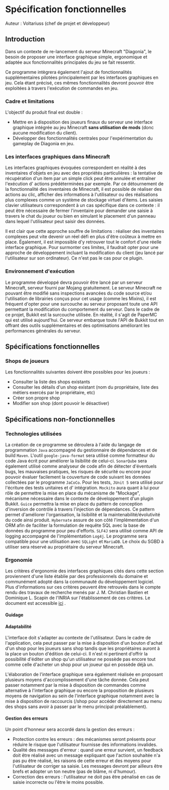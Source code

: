 # Spécification fonctionnelles

Auteur : Voltariuss (chef de projet et développeur)

## Introduction

Dans un contexte de re-lancement du serveur Minecraft "Diagonia", le besoin de proposer une interface graphique simple,
ergonomique et adaptée aux fonctionnalités principales du jeu se fait ressentir.

Ce programme intègrera également l'ajout de fonctionnalités supplémentaires pilotées principalement par les interfaces
graphiques en jeu. Cela étant précisé, ces mêmes fonctionnalités devront pouvoir être exploitées à travers l'exécution
de commandes en jeu.

### Cadre et limitations

L'objectif du produit final est double :

* Mettre en à disposition des joueurs finaux du serveur une interface graphique intégrée au jeu Minecraft **sans
  utilisation de mods** (donc aucune modification du client).
* Développer des fonctionnalités centrales pour l'expérimentation du gameplay de Diagonia en jeu.

### Les interfaces graphiques dans Minecraft

Les interfaces graphiques évoquées correspondent en réalité à des inventaires d'objets en jeu avec des propriétés
particulières : la tentative de récupération d'un item par un simple click peut être annulée et entraîner l'exécution d'
actions prédéterminées par exemple. Par ce détournement de la fonctionnalité des inventaires de Minecraft, il est
possible de réaliser des actions au clic, afficher des informations à l'utilisateur ou des réalisations plus complexes
comme un système de stockage virtuel d'items. Les saisies clavier utilisateurs correspondent à un cas spécifique dans ce
contexte : il peut être nécessaire de fermer l'inventaire pour demander une saisie à travers le chat du joueur ou bien
en simulant le placement d'un panneau dans lequel l'utilisateur peut saisir des données.

Il est clair que cette approche souffre de limitations : réaliser des inventaires complexes peut vite devenir un réel
défi en plus d'être coûteux à mettre en place. Également, il est impossible d'y retrouver tout le confort d'une réelle
interface graphique. Pour surmonter ces limites, il faudrait opter pour une approche de développement incluant la
modification du client (jeu lancé par l'utilisateur sur son ordinateur). Ce n'est pas le cas pour ce plugin.

### Environnement d'exécution

Le programme développé devra pouvoir être lancé par un serveur Minecraft, serveur fourni par Mojang gratuitement. Le
serveur Minecraft ne pouvant être modifié sans inspections avancées du code source et/ou l'utilisation de librairies
conçus pour cet usage (comme les Mixins), il est fréquent d'opter pour une surcouche au serveur proposant toute une API
permettant la modification du comportement du serveur. Dans le cadre de ce projet, Bukkit est la surcouche utilisée. En
réalité, il s'agit de PaperMC qui est utilisé aujourd'hui. Ce serveur embarque toute l'API de Bukkit tout en offrant des
outils supplémentaires et des optimisations améliorant les performances générales du serveur.

## Spécifications fonctionnelles

### Shops de joueurs

Les fonctionnalités suivantes doivent être possibles pour les joueurs :

* Consulter la liste des shops existants
* Consulter les détails d'un shop existant (nom du propriétaire, liste des métiers exercés par le propriétaire, etc)
* Créer son propre shop
* Modifier son shop (dont pouvoir le désactiver)

## Spécifications non-fonctionnelles

### Technologies utilisées

La création de ce programme se déroulera à l'aide du langage de programmation `Java` accompagné du gestionnaire de
dépendances et de build `Maven`. L'outil `google-java-format` sera utilisé comme formatteur du code Java écrit pour
améliorer la lisibilité de celui-ci.
`SonarQube` sera également utilisé comme analyseur de code afin de détecter d'éventuels bugs, les mauvaises pratiques,
les risques de sécurité ou encore pour pouvoir évaluer facilement la couverture de code suivant les données collectées
par le programme `JaCoCo`. Pour les tests, `JUnit 5` sera utilisé pour l'écriture des tests unitaires et d'
intégration. `Mockito` aura quant à lui pour rôle de permettre la mise en place du mécanisme de "Mockage", mécanisme
nécessaire dans le contexte de développement d'un plugin Bukkit.
`Guice` permettra la mise en place du pattern de conception d'inversion de contrôle à travers l'injection de
dépendances. Ce pattern permet d'améliorer l'organisation, la lisibilité et la maintenabilité/évolutivité du code ainsi
produit.
`Hybernate` assure de son côté l'implémentation d'un ORM afin de faciliter la formulation de requête SQL avec la base de
données du programme pour peu d'efforts.
`SLF4J` sera utilisé comme API de logging accompagné de l'implémentation `Log4j`. Le programme sera compatible pour une
utilisation avec `SQLight` et `MariaDB`. Le choix du SGBD à utiliser sera réservé au propriétaire du serveur Minecraft.

### Ergonomie

Les critères d'ergonomie des interfaces graphiques cités dans cette section proviennent d'une liste établie par des
professionnels du domaine et communément adopté dans la communauté du développement logiciel. Plus d'informations sur
ces critères peuvent être retrouvés dans le compte rendu des travaux de recherche menés par J. M. Christian Bastien et
Dominique L. Scapin de l'INRIA sur l'établissement de ces critères. Le document est
accessible [ici](https://www.usabilis.com/wp-content/uploads/2017/09/Criteres-Ergonomiques-pour-l-Evaluation-d-Interfaces-Utilisateur-Scapin-Bastien.pdf)
.

#### Guidage

#### Adaptabilité

L'interface doit s'adapter au contexte de l'utilisateur. Dans le cadre de l'application, cela peut passer par la mise à
disposition d'un bouton d'achat d'un shop pour les joueurs sans shop tandis que les propriétaires auront à la place un
bouton d'édition de celui-ci. Il n'est ni pertinent d'offrir la possibilité d'éditer un shop qu'un utilisateur ne
possède pas encore tout comme celle d'acheter un shop pour un joueur qui en possède déjà un.

L'élaboration de l'interface graphique sera également réalisée en proposant plusieurs moyens d'accomplissement d'une
tâche donnée. Cela peut passer notamment par la mise à disposition de commandes comme alternative à l'interface
graphique ou encore la proposition de plusieurs moyens de navigation au sein de l'interface graphique notamment avec la
mise à disposition de raccourcis (/shop pour accéder directement au menu des shops sans avoir à passer par le menu
principal préalablement).

#### Gestion des erreurs

Un point d'honneur sera accordé dans la gestion des erreurs :

* Protection contre les erreurs : des mécanismes seront présents pour réduire le risque que l'utilisateur fournisse des
  informations invalides.
* Qualité des messages d'erreur : quand une erreur survient, un feedback doit être réalisé avec un message expliquant
  que l'action souhaitée n'a pas pu être réalisé, les raisons de cette erreur et des moyens pour l'utilisateur de
  corriger sa saisie. Les messages devront par ailleurs être brefs et adopter un ton neutre
  (pas de blâme, ni d'humour).
* Correction des erreurs : l'utilisateur ne doit pas être pénalisé en cas de saisie incorrecte ou l'être le moins
  possible.
